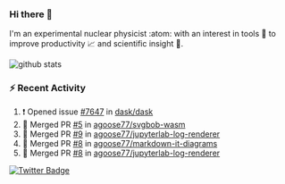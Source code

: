 ### Hi there 👋 

I'm an experimental nuclear physicist :atom: with an interest in tools :wrench: to improve productivity :chart_with_upwards_trend: and scientific insight :telescope:.

![github stats](https://github-readme-stats.vercel.app/api?username=agoose77&show_icons=true&hide_rank=true&hide_title=true&bg_color=30,e76445,904e95&text_color=efe3ec&icon_color=efe3ec)
<!--
**agoose77/agoose77** is a ✨ _special_ ✨ repository because its `README.md` (this file) appears on your GitHub profile.

Here are some ideas to get you started:

- 🔭 I’m currently working on ...
- 🌱 I’m currently learning ...
- 👯 I’m looking to collaborate on ...
- 🤔 I’m looking for help with ...
- 💬 Ask me about ...
- 📫 How to reach me: ...
- 😄 Pronouns: ...
- ⚡ Fun fact: ...
-->

### :zap: Recent Activity
<!--START_SECTION:activity-->
1. ❗️ Opened issue [#7647](https://github.com/dask/dask/issues/7647) in [dask/dask](https://github.com/dask/dask)
2. 🎉 Merged PR [#5](https://github.com/agoose77/svgbob-wasm/pull/5) in [agoose77/svgbob-wasm](https://github.com/agoose77/svgbob-wasm)
3. 🎉 Merged PR [#9](https://github.com/agoose77/jupyterlab-log-renderer/pull/9) in [agoose77/jupyterlab-log-renderer](https://github.com/agoose77/jupyterlab-log-renderer)
4. 🎉 Merged PR [#8](https://github.com/agoose77/markdown-it-diagrams/pull/8) in [agoose77/markdown-it-diagrams](https://github.com/agoose77/markdown-it-diagrams)
5. 🎉 Merged PR [#8](https://github.com/agoose77/jupyterlab-log-renderer/pull/8) in [agoose77/jupyterlab-log-renderer](https://github.com/agoose77/jupyterlab-log-renderer)
<!--END_SECTION:activity-->


[![Twitter Badge](https://img.shields.io/twitter/follow/agoose77?style=flat-square&logo=Twitter&logoColor=white&color=cornflowerblue)](https://twitter.com/agoose77)
